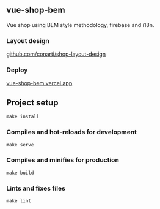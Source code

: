 ## vue-shop-bem
Vue shop using BEM style methodology, firebase and i18n.
### Layout design
[github.com/conarti/shop-layout-design](https://github.com/conarti/shop-layout-design.git)
### Deploy
[vue-shop-bem.vercel.app](https://vue-shop-bem.vercel.app/)

## Project setup
```
make install
```

### Compiles and hot-reloads for development
```
make serve
```

### Compiles and minifies for production
```
make build
```

### Lints and fixes files
```
make lint
```
